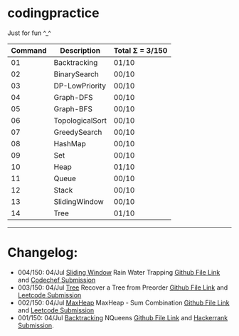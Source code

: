 # codingpractice

Just for fun ^_^

Command | Description| Total Σ = 3/150 
--- | --- | ---
01|Backtracking | 01/10 
02|BinarySearch  | 00/10 
03|DP-LowPriority  | 00/10 
04|Graph-DFS  | 00/10 
05|Graph-BFS  | 00/10 
06|TopologicalSort  | 00/10 
07|GreedySearch  | 00/10 
08|HashMap  | 00/10 
09|Set  | 00/10 
10|Heap  | 01/10 
11|Queue  | 00/10 
12|Stack  | 00/10 
13|SlidingWindow  | 00/10 
14|Tree | 01/10 

----

# Changelog:  

* 004/150: 04/Jul [Sliding Window](https://github.com/frosty03/codingpractice/blob/main/13.SlidingWindow/) Rain Water Trapping [Github File Link](https://github.com/frosty03/codingpractice/blob/main/13.SlidingWindow/TrappingRainWater.java) and [Codechef Submission](https://www.codechef.com/viewsolution/48504733) 
* 003/150: 04/Jul [Tree](https://github.com/frosty03/codingpractice/tree/main/14.Tree) Recover a Tree from Preorder [Github File Link](https://github.com/frosty03/codingpractice/blob/main/14.Tree/RecoverATree.java) and [Leetcode Submission](https://leetcode.com/submissions/detail/517154980/) 
* 002/150: 04/Jul [MaxHeap](https://github.com/frosty03/codingpractice/tree/main/10.Heap) MaxHeap - Sum Combination [Github File Link](https://github.com/frosty03/codingpractice/blob/main/10.Heap/R02MaxHeapMinSumCombination.java) and [Leetcode Submission](https://leetcode.com/submissions/detail/517112904/) 
* 001/150: 04/Jul [Backtracking](https://github.com/frosty03/codingpractice/tree/main/01.Backtracking) NQueens [Github File Link](https://github.com/frosty03/codingpractice/blob/main/01.Backtracking/R01NQueens.java) and [Hackerrank Submission](https://www.hackerearth.com/submission/59601219/). 
